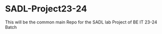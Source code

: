 # SADL-Project23-24
This will be the common main Repo for the SADL lab Project of BE IT 23-24 Batch
